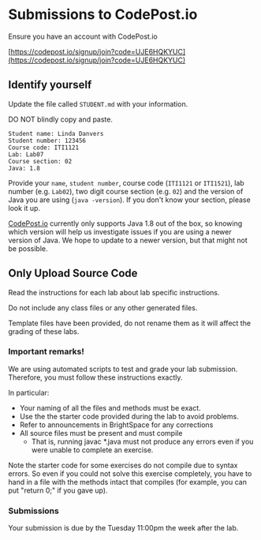 # Submissions to CodePost.io

Ensure you have an account with CodePost.io

[https://codepost.io/signup/join?code=UJE6HQKYUC](https://codepost.io/signup/join?code=UJE6HQKYUC)

## Identify yourself

Update the file called `STUDENT.md` with your
information.

DO NOT blindly copy and paste.

```
Student name: Linda Danvers
Student number: 123456
Course code: ITI1121
Lab: Lab07
Course section: 02
Java: 1.8
```

Provide your `name`, `student number`, course code
(`ITI1121` or `ITI1521`), lab number (e.g. `Lab02`),
two digit course section (e.g. `02`) and the version
of Java you are using (`java -version`). If you don't know
your section, please look it up.

[CodePost.io](https://codepost.io/signup/join?code=UJE6HQKYUC) currently only supports Java 1.8 out of the box,
so knowing which version will help us investigate issues if
you are using a newer version of Java.  We hope to update
to a newer version, but that might not be possible.


## Only Upload Source Code

Read the instructions for each lab about lab specific instructions.

Do not include any class files or any other generated files.

Template files have been provided, do not rename them as it will
affect the grading of these labs.

### Important remarks!

We are using automated scripts to test and grade your lab submission.
Therefore, you must follow these instructions exactly.

In particular:

* Your naming of all the files and methods must be exact.
* Use the the starter code provided during the lab to avoid problems.
* Refer to announcements in BrightSpace for any corrections
* All source files must be present and must compile
  * That is, running javac \*.java must not produce any errors even if you were unable to complete an exercise.

Note the starter code for some exercises do not compile due to
syntax errors. So even if you could not solve this exercise
completely, you have to hand in a file with the methods intact that compiles
(for example, you can put "return 0;" if you gave up).

### Submissions

Your submission is due by the Tuesday 11:00pm the week after the lab.
